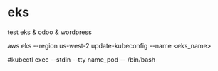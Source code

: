 # eks

test eks & odoo & wordpress

aws eks --region us-west-2 update-kubeconfig --name <eks_name>

#kubectl exec --stdin --tty name_pod -- /bin/bash

